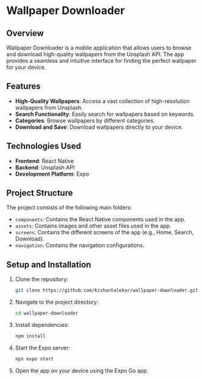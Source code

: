 # Wallpaper Downloader

## Overview

Wallpaper Downloader is a mobile application that allows users to browse and download high-quality wallpapers from the Unsplash API. The app provides a seamless and intuitive interface for finding the perfect wallpaper for your device.

## Features

- **High-Quality Wallpapers**: Access a vast collection of high-resolution wallpapers from Unsplash.
- **Search Functionality**: Easily search for wallpapers based on keywords.
- **Categories**: Browse wallpapers by different categories.
- **Download and Save**: Download wallpapers directly to your device.

## Technologies Used

- **Frontend**: React Native
- **Backend**: Unsplash API
- **Development Platform**: Expo

## Project Structure

The project consists of the following main folders:

- `components`: Contains the React Native components used in the app.
- `assets`: Contains images and other asset files used in the app.
- `screens`: Contains the different screens of the app (e.g., Home, Search, Download).
- `navigation`: Contains the navigation configurations.

## Setup and Installation

1. Clone the repository:

   ```sh
   git clone https://github.com/kishantalekar/wallpaper-downloader.git
   ```

2. Navigate to the project directory:

   ```sh
   cd wallpaper-downloader
   ```

3. Install dependencies:

   ```sh
   npm install
   ```

4. Start the Expo server:

   ```sh
   npx expo start
   ```

5. Open the app on your device using the Expo Go app.
